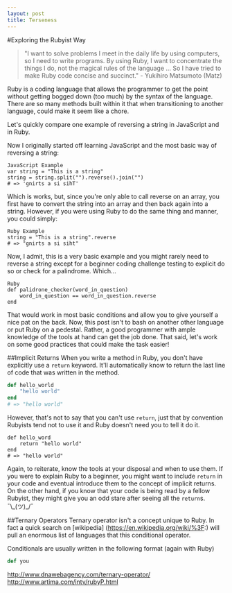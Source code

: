 ```yaml
---
layout: post
title: Terseness
---
```


#Exploring the Rubyist Way 
>"I want to solve problems I meet in the daily life by using computers, so I need to write programs. By using Ruby, I want to concentrate the things I do, not the magical rules of the language ... So I have tried to make Ruby code concise and succinct." - Yukihiro Matsumoto (Matz) 

Ruby is a coding language that allows the programmer to get the point without getting bogged down (too much) by the syntax of the language. There are so many methods built within it that when transitioning to another language, could make it seem like a chore. 

Let's quickly compare one example of reversing a string in JavaScript and in Ruby.

Now I originally started off learning JavaScript and the most basic way of reversing a string:  

```
JavaScript Example
var string = "This is a string"
string = string.split("").reverse().join("")
# => 'gnirts a si sihT'
```
Which is works, but, since you're only able to call reverse on an array, you first have to convert the string into an array and then back again into a string. However, if you were using Ruby to do the same thing and manner, you could simply:  

```
Ruby Example
string = "This is a string".reverse
# => "gnirts a si siht"
```
Now, I admit, this is a very basic example and you might rarely need to reverse a string except for a beginner coding challenge testing to explicit do so or check for a palindrome. Which... 

```
Ruby
def palidrone_checker(word_in_question)
	word_in_question == word_in_question.reverse
end

```
That would work in most basic conditions and allow you to give yourself a nice pat on the back. Now, this post isn't to bash on another other language or put Ruby on a pedestal. Rather, a good programmer with ample knowledge of the tools at hand can get the job done. That said, let's work on some good practices that could make the task easier!

##Implicit Returns 
When you write a method in Ruby, you don't have explicitly use a `return` keyword. It'll automatically know to return the last line of code that was written in the method. 

~~~ruby
def hello_world
	"hello world"
end
# => "hello world"
~~~ 
However, that's not to say that you can't use `return`, just that by convention Rubyists tend not to use it and Ruby doesn't need you to tell it do it.

```
def hello_word
	return "hello world"
end
# => "hello world"
```
Again, to reiterate, know the tools at your disposal and when to use them. If you were to explain Ruby to a beginner, you might want to include `return` in your code and eventual introduce them to the concept of implicit returns. On the other hand, if you know that your code is being read by a fellow Rubyist, they might give you an odd stare after seeing all the `return`s. ¯\\\_(ツ)_/¯ 

##Ternary Operators 
Ternary operator isn't a concept unique to Ruby. In fact a quick search on [wikipedia] (https://en.wikipedia.org/wiki/%3F:) will pull an enormous list of languages that this conditional operator. 

Conditionals are usually written in the following format (again with Ruby)
~~~Ruby
def you
~~~


http://www.dnawebagency.com/ternary-operator/
http://www.artima.com/intv/rubyP.html
 

 
